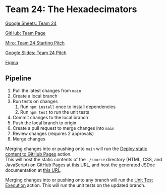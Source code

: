 # Team 24: The Hexadecimators

[Google Sheets: Team 24](https://docs.google.com/spreadsheets/d/1YDdLJqPIO-V7ctv1miaz47mQka0G8L5DxcCv4Mk2RLo/edit)

[GitHub: Team Page](https://github.com/cse110-fa22-group24/cse110-fa22-group24/blob/71fb6d14a7409ceef8ec237c466490903a061c3a/admin/team.md)

[Miro: Team 24 Starting Pitch](https://miro.com/app/board/uXjVPJ8rcC4=/)

[Google Slides: Team 24 Pitch](https://docs.google.com/presentation/d/1J6zCZ23b61nf89hl8gfiFk0LUtrNjuQRapIYU0aGVOk/edit)

[Figma](https://www.figma.com/file/MJNu9BIF2qha5lbEGSJRCw/CSE-110?node-id=4%3A39)

## Pipeline

1. Pull the latest changes from `main`
2. Create a local branch
3. Run tests on changes
   1. Run `npm install` once to install dependencies
   2. Run `npm test` to run the unit tests
4. Commit changes to the local branch
5. Push the local branch to origin
6. Create a pull request to merge changes into `main`
7. Review changes (requires 2 approvals)
8. Merge changes

Merging changes into or pushing onto `main` will run the [Deploy static content to GitHub Pages](https://github.com/cse110-fa22-group24/cse110-fa22-group24/actions/workflows/deploy.yml) action.  
This will host the static contents of the `./source` directory (HTML, CSS, and JavaScript) on GitHub Pages at [this URL](https://cse110-fa22-group24.github.io/cse110-fa22-group24/), and host the generated JSDoc documentation at [this URL](https://cse110-fa22-group24.github.io/cse110-fa22-group24/jsdoc).

Merging changes into or pushing onto any branch will run the [Unit Test Execution](https://github.com/cse110-fa22-group24/cse110-fa22-group24/actions/workflows/tests.yml) action.
This will run the unit tests on the updated branch.
